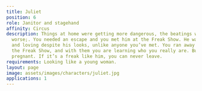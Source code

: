 ```yaml
---
title: Juliet
position: 6
role: Janitor and stagehand
affinity: Circus
description: Things at home were getting more dangerous, the beatings were getting
  worse;. You needed an escape and you met him at the Freak Show. He was so caring
  and loving despite his looks, unlike anyone you’ve met. You ran away with him and
  the Freak Show, and with them you are learning who you really are. But now you are
  pregnant. If it’s a freak like him, you can never leave.
requirements: Looking like a young woman.
layout: page
image: assets/images/characters/juliet.jpg
applications: 1
---
```


